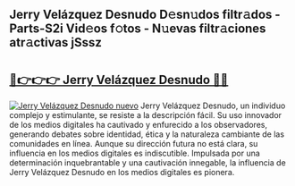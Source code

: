 ## Jerry Velázquez Desnudo D𝚎sn𝚞dos filtr𝚊dos - Parts-S2i Vid𝚎os f𝚘tos - N𝚞evas filtr𝚊ciones atr𝚊ctivas jSssz

# <h2><a href="http://mbb7zwq.tromn.icu/?c=Jerry+Vel%c3%a1zquez+Desnudo">🔗👉👉👉 Jerry Velázquez Desnudo 🔗🔗</a></h2>

[![Jerry Velázquez Desnudo nuevo](https://i.imgur.com/pEAQMta.gif)](http://mbb7zwq.tromn.icu/?c=Jerry+Vel%c3%a1zquez+Desnudo)
Jerry Velázquez Desnudo, un individuo complejo y estimulante, se resiste a la descripción fácil. Su uso innovador de los medios digitales ha cautivado y enfurecido a los observadores, generando debates sobre identidad, ética y la naturaleza cambiante de las comunidades en línea. Aunque su dirección futura no está clara, su influencia en los medios digitales es indiscutible. Impulsada por una determinación inquebrantable y una cautivación innegable, la influencia de Jerry Velázquez Desnudo en los medios digitales es pionera.
